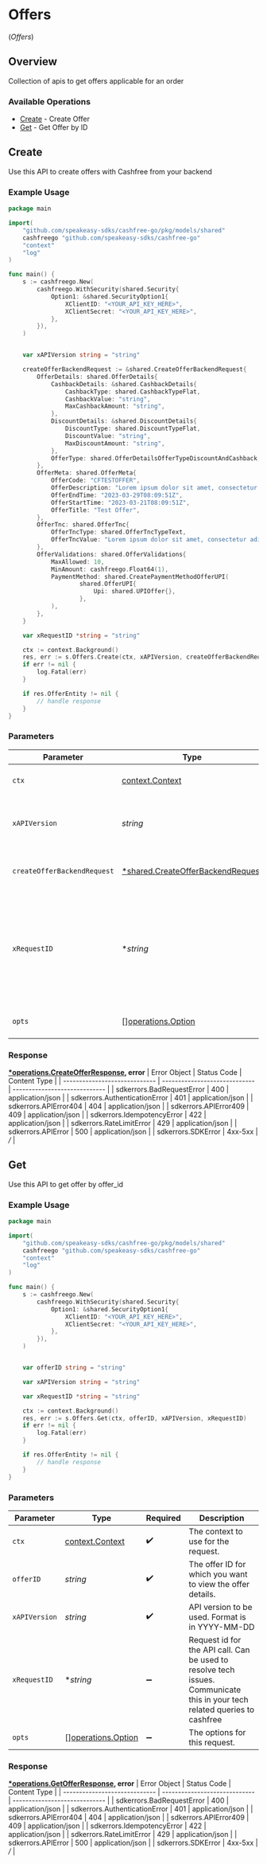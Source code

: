 # Offers
(*Offers*)

## Overview

Collection of apis to get offers applicable for an order

### Available Operations

* [Create](#create) - Create Offer
* [Get](#get) - Get Offer by ID

## Create

Use this API to create offers with Cashfree from your backend

### Example Usage

```go
package main

import(
	"github.com/speakeasy-sdks/cashfree-go/pkg/models/shared"
	cashfreego "github.com/speakeasy-sdks/cashfree-go"
	"context"
	"log"
)

func main() {
    s := cashfreego.New(
        cashfreego.WithSecurity(shared.Security{
            Option1: &shared.SecurityOption1{
                XClientID: "<YOUR_API_KEY_HERE>",
                XClientSecret: "<YOUR_API_KEY_HERE>",
            },
        }),
    )


    var xAPIVersion string = "string"

    createOfferBackendRequest := &shared.CreateOfferBackendRequest{
        OfferDetails: shared.OfferDetails{
            CashbackDetails: &shared.CashbackDetails{
                CashbackType: shared.CashbackTypeFlat,
                CashbackValue: "string",
                MaxCashbackAmount: "string",
            },
            DiscountDetails: &shared.DiscountDetails{
                DiscountType: shared.DiscountTypeFlat,
                DiscountValue: "string",
                MaxDiscountAmount: "string",
            },
            OfferType: shared.OfferDetailsOfferTypeDiscountAndCashback,
        },
        OfferMeta: shared.OfferMeta{
            OfferCode: "CFTESTOFFER",
            OfferDescription: "Lorem ipsum dolor sit amet, consectetur adipiscing elit",
            OfferEndTime: "2023-03-29T08:09:51Z",
            OfferStartTime: "2023-03-21T08:09:51Z",
            OfferTitle: "Test Offer",
        },
        OfferTnc: shared.OfferTnc{
            OfferTncType: shared.OfferTncTypeText,
            OfferTncValue: "Lorem ipsum dolor sit amet, consectetur adipiscing elit",
        },
        OfferValidations: shared.OfferValidations{
            MaxAllowed: 10,
            MinAmount: cashfreego.Float64(1),
            PaymentMethod: shared.CreatePaymentMethodOfferUPI(
                    shared.OfferUPI{
                        Upi: shared.UPIOffer{},
                    },
            ),
        },
    }

    var xRequestID *string = "string"

    ctx := context.Background()
    res, err := s.Offers.Create(ctx, xAPIVersion, createOfferBackendRequest, xRequestID)
    if err != nil {
        log.Fatal(err)
    }

    if res.OfferEntity != nil {
        // handle response
    }
}
```

### Parameters

| Parameter                                                                                                                  | Type                                                                                                                       | Required                                                                                                                   | Description                                                                                                                |
| -------------------------------------------------------------------------------------------------------------------------- | -------------------------------------------------------------------------------------------------------------------------- | -------------------------------------------------------------------------------------------------------------------------- | -------------------------------------------------------------------------------------------------------------------------- |
| `ctx`                                                                                                                      | [context.Context](https://pkg.go.dev/context#Context)                                                                      | :heavy_check_mark:                                                                                                         | The context to use for the request.                                                                                        |
| `xAPIVersion`                                                                                                              | *string*                                                                                                                   | :heavy_check_mark:                                                                                                         | API version to be used. Format is in YYYY-MM-DD                                                                            |
| `createOfferBackendRequest`                                                                                                | [*shared.CreateOfferBackendRequest](../../pkg/models/shared/createofferbackendrequest.md)                                  | :heavy_minus_sign:                                                                                                         | Request body to create an offer at Cashfree                                                                                |
| `xRequestID`                                                                                                               | **string*                                                                                                                  | :heavy_minus_sign:                                                                                                         | Request id for the API call. Can be used to resolve tech issues. Communicate this in your tech related queries to cashfree |
| `opts`                                                                                                                     | [][operations.Option](../../pkg/models/operations/option.md)                                                               | :heavy_minus_sign:                                                                                                         | The options for this request.                                                                                              |


### Response

**[*operations.CreateOfferResponse](../../pkg/models/operations/createofferresponse.md), error**
| Error Object                  | Status Code                   | Content Type                  |
| ----------------------------- | ----------------------------- | ----------------------------- |
| sdkerrors.BadRequestError     | 400                           | application/json              |
| sdkerrors.AuthenticationError | 401                           | application/json              |
| sdkerrors.APIError404         | 404                           | application/json              |
| sdkerrors.APIError409         | 409                           | application/json              |
| sdkerrors.IdempotencyError    | 422                           | application/json              |
| sdkerrors.RateLimitError      | 429                           | application/json              |
| sdkerrors.APIError            | 500                           | application/json              |
| sdkerrors.SDKError            | 4xx-5xx                       | */*                           |

## Get

Use this API to get offer by offer_id

### Example Usage

```go
package main

import(
	"github.com/speakeasy-sdks/cashfree-go/pkg/models/shared"
	cashfreego "github.com/speakeasy-sdks/cashfree-go"
	"context"
	"log"
)

func main() {
    s := cashfreego.New(
        cashfreego.WithSecurity(shared.Security{
            Option1: &shared.SecurityOption1{
                XClientID: "<YOUR_API_KEY_HERE>",
                XClientSecret: "<YOUR_API_KEY_HERE>",
            },
        }),
    )


    var offerID string = "string"

    var xAPIVersion string = "string"

    var xRequestID *string = "string"

    ctx := context.Background()
    res, err := s.Offers.Get(ctx, offerID, xAPIVersion, xRequestID)
    if err != nil {
        log.Fatal(err)
    }

    if res.OfferEntity != nil {
        // handle response
    }
}
```

### Parameters

| Parameter                                                                                                                  | Type                                                                                                                       | Required                                                                                                                   | Description                                                                                                                |
| -------------------------------------------------------------------------------------------------------------------------- | -------------------------------------------------------------------------------------------------------------------------- | -------------------------------------------------------------------------------------------------------------------------- | -------------------------------------------------------------------------------------------------------------------------- |
| `ctx`                                                                                                                      | [context.Context](https://pkg.go.dev/context#Context)                                                                      | :heavy_check_mark:                                                                                                         | The context to use for the request.                                                                                        |
| `offerID`                                                                                                                  | *string*                                                                                                                   | :heavy_check_mark:                                                                                                         | The offer ID for which you want to view the offer details.                                                                 |
| `xAPIVersion`                                                                                                              | *string*                                                                                                                   | :heavy_check_mark:                                                                                                         | API version to be used. Format is in YYYY-MM-DD                                                                            |
| `xRequestID`                                                                                                               | **string*                                                                                                                  | :heavy_minus_sign:                                                                                                         | Request id for the API call. Can be used to resolve tech issues. Communicate this in your tech related queries to cashfree |
| `opts`                                                                                                                     | [][operations.Option](../../pkg/models/operations/option.md)                                                               | :heavy_minus_sign:                                                                                                         | The options for this request.                                                                                              |


### Response

**[*operations.GetOfferResponse](../../pkg/models/operations/getofferresponse.md), error**
| Error Object                  | Status Code                   | Content Type                  |
| ----------------------------- | ----------------------------- | ----------------------------- |
| sdkerrors.BadRequestError     | 400                           | application/json              |
| sdkerrors.AuthenticationError | 401                           | application/json              |
| sdkerrors.APIError404         | 404                           | application/json              |
| sdkerrors.APIError409         | 409                           | application/json              |
| sdkerrors.IdempotencyError    | 422                           | application/json              |
| sdkerrors.RateLimitError      | 429                           | application/json              |
| sdkerrors.APIError            | 500                           | application/json              |
| sdkerrors.SDKError            | 4xx-5xx                       | */*                           |
